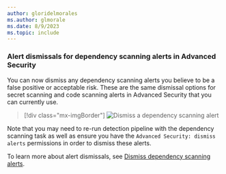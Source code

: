 ```yaml
---
author: gloridelmorales
ms.author: glmorale
ms.date: 8/9/2023
ms.topic: include
---
```



### Alert dismissals for dependency scanning alerts in Advanced Security 

You can now dismiss any dependency scanning alerts you believe to be a false positive or acceptable risk. These are the same dismissal options for secret scanning and code scanning alerts in Advanced Security that you can currently use. 

> [!div class="mx-imgBorder"]
> ![Dismiss a dependency scanning alert](../../media/224-general-01.png "image showing how to dismiss a dependency scanning alert")

Note that you may need to re-run detection pipeline with the dependency scanning task as well as ensure you have the `Advanced Security: dismiss alerts` permissions in order to dismiss these alerts. 

To learn more about alert dismissals, see [Dismiss dependency scanning alerts](/azure/devops/repos/security/github-advanced-security-dependency-scanning?view=azure-devops#dismiss-dependency-scanning-alerts).